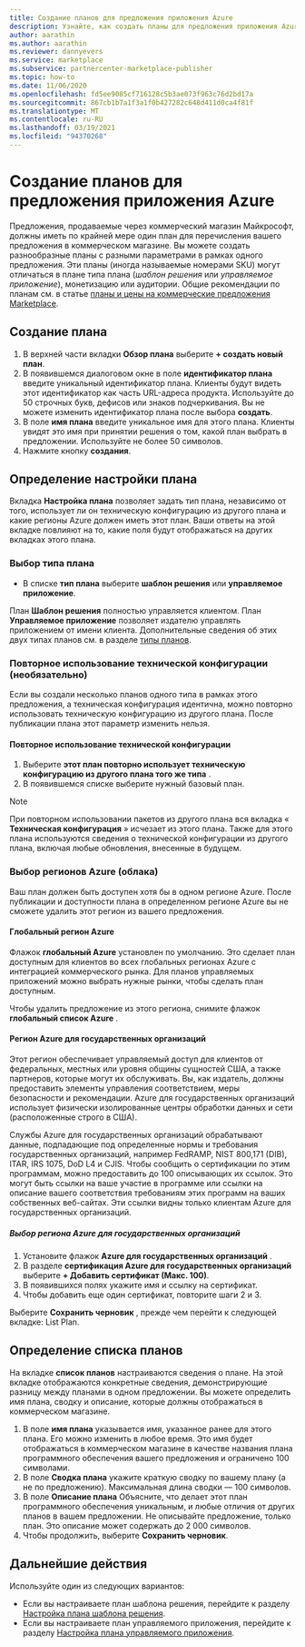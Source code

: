 ```yaml
---
title: Создание планов для предложения приложения Azure
description: Узнайте, как создать планы для предложения приложения Azure в центре партнеров.
author: aarathin
ms.author: aarathin
ms.reviewer: dannyevers
ms.service: marketplace
ms.subservice: partnercenter-marketplace-publisher
ms.topic: how-to
ms.date: 11/06/2020
ms.openlocfilehash: fd5ee9085cf716128c5b3ae073f963c76d2bd17a
ms.sourcegitcommit: 867cb1b7a1f3a1f0b427282c648d411d0ca4f81f
ms.translationtype: MT
ms.contentlocale: ru-RU
ms.lasthandoff: 03/19/2021
ms.locfileid: "94370268"
---
```

# <a name="how-to-create-plans-for-your-azure-application-offer"></a>Создание планов для предложения приложения Azure

Предложения, продаваемые через коммерческий магазин Майкрософт, должны иметь по крайней мере один план для перечисления вашего предложения в коммерческом магазине. Вы можете создать разнообразные планы с разными параметрами в рамках одного предложения. Эти планы (иногда называемые номерами SKU) могут отличаться в плане типа плана (_шаблон решения_ или _управляемое приложение_), монетизацию или аудитории. Общие рекомендации по планам см. в статье [планы и цены на коммерческие предложения Marketplace](plans-pricing.md).

## <a name="create-a-plan"></a>Создание плана

1. В верхней части вкладки **Обзор плана** выберите **+ создать новый план**.
1. В появившемся диалоговом окне в поле **идентификатор плана** введите уникальный идентификатор плана. Клиенты будут видеть этот идентификатор как часть URL-адреса продукта. Используйте до 50 строчных букв, дефисов или знаков подчеркивания. Вы не можете изменить идентификатор плана после выбора **создать**.
1. В поле **имя плана** введите уникальное имя для этого плана. Клиенты увидят это имя при принятии решения о том, какой план выбрать в предложении. Используйте не более 50 символов.
1. Нажмите кнопку **создания**.

## <a name="define-the-plan-setup"></a>Определение настройки плана

Вкладка **Настройка плана** позволяет задать тип плана, независимо от того, использует ли он техническую конфигурацию из другого плана и какие регионы Azure должен иметь этот план. Ваши ответы на этой вкладке повлияют на то, какие поля будут отображаться на других вкладках этого плана.

### <a name="select-the-plan-type"></a>Выбор типа плана

- В списке **тип плана** выберите **шаблон решения** или **управляемое приложение**.

План **Шаблон решения** полностью управляется клиентом. План **Управляемое приложение** позволяет издателю управлять приложением от имени клиента. Дополнительные сведения об этих двух типах планов см. в разделе [типы планов](plan-azure-application-offer.md#types-of-plans).

### <a name="re-use-technical-configuration-optional"></a>Повторное использование технической конфигурации (необязательно)

Если вы создали несколько планов одного типа в рамках этого предложения, а техническая конфигурация идентична, можно повторно использовать техническую конфигурацию из другого плана. После публикации плана этот параметр изменить нельзя.

#### <a name="to-re-use-technical-configuration"></a>Повторное использование технической конфигурации

1. Выберите **этот план повторно использует техническую конфигурацию из другого плана того же типа** .
1. В появившемся списке выберите нужный базовый план.

> [!NOTE]
> При повторном использовании пакетов из другого плана вся вкладка « **Техническая конфигурация** » исчезает из этого плана. Также для этого плана используются сведения о технической конфигурации из другого плана, включая любые обновления, внесенные в будущем.

### <a name="select-azure-regions-clouds"></a>Выбор регионов Azure (облака)

Ваш план должен быть доступен хотя бы в одном регионе Azure. После публикации и доступности плана в определенном регионе Azure вы не сможете удалить этот регион из вашего предложения.

#### <a name="azure-global-region"></a>Глобальный регион Azure

Флажок **глобальный Azure** установлен по умолчанию. Это сделает план доступным для клиентов во всех глобальных регионах Azure с интеграцией коммерческого рынка. Для планов управляемых приложений можно выбрать нужные рынки, чтобы сделать план доступным.

Чтобы удалить предложение из этого региона, снимите флажок **глобальный список Azure** .

#### <a name="azure-government-region"></a>Регион Azure для государственных организаций

Этот регион обеспечивает управляемый доступ для клиентов от федеральных, местных или уровня общины сущностей США, а также партнеров, которые могут их обслуживать. Вы, как издатель, должны предоставить элементы управления соответствием, меры безопасности и рекомендации. Azure для государственных организаций использует физически изолированные центры обработки данных и сети (расположенные строго в США).

Службы Azure для государственных организаций обрабатывают данные, подпадающие под определенные нормы и требования государственных организаций, например FedRAMP, NIST 800,171 (DIB), ITAR, IRS 1075, DoD L4 и CJIS. Чтобы сообщить о сертификации по этим программам, можно предоставить до 100 описывающих их ссылок. Это могут быть ссылки на ваше участие в программе или ссылки на описание вашего соответствия требованиям этих программ на ваших собственных веб-сайтах. Эти ссылки видны только клиентам Azure для государственных организаций.

##### <a name="to-select-the-azure-government-region"></a>Выбор региона Azure для государственных организаций

1. Установите флажок **Azure для государственных организаций** .
1. В разделе **сертификация Azure для государственных организаций** выберите **+ Добавить сертификат (Макс. 100)**.
1. В появившихся полях укажите имя и ссылку на сертификат.
1. Чтобы добавить еще один сертификат, повторите шаги 2 и 3.

Выберите **Сохранить черновик** , прежде чем перейти к следующей вкладке: List Plan.

## <a name="define-the-plan-listing"></a>Определение списка планов

На вкладке **список планов** настраиваются сведения о плане. На этой вкладке отображаются конкретные сведения, демонстрирующие разницу между планами в одном предложении. Вы можете определить имя плана, сводку и описание, которые должны отображаться в коммерческом магазине.

1. В поле **имя плана** указывается имя, указанное ранее для этого плана. Его можно изменить в любое время. Это имя будет отображаться в коммерческом магазине в качестве названия плана программного обеспечения вашего предложения и ограничено 100 символами.
1. В поле **Сводка плана** укажите краткую сводку по вашему плану (а не по предложению). Максимальная длина сводки — 100 символов.
1. В поле **Описание плана** Объясните, что делает этот план программного обеспечения уникальным, и любые отличия от других планов в вашем предложении. Не описывайте предложение, только план. Это описание может содержать до 2 000 символов.
1. Чтобы продолжить, выберите **Сохранить черновик**.

## <a name="next-steps"></a>Дальнейшие действия

Используйте один из следующих вариантов:

- Если вы настраиваете план шаблона решения, перейдите к разделу [Настройка плана шаблона решения](create-new-azure-apps-offer-solution.md).
- Если вы настраиваете план управляемого приложения, перейдите к разделу [Настройка плана управляемого приложения](create-new-azure-apps-offer-managed.md).
